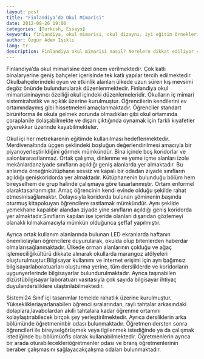 ```yaml
---
layout: post
title: "Finlandiya’da Okul Mimarisi"
date: 2012-08-26 19:00
categories: [Turkish, Essays]
keywords: finlandiya, okul mimarisi, okul dizaynı, iyi eğitim örnekleri
author: Özgür Adem Işıklı
lang: tr
description: Finlandiya okul mimarisi nasıl? Nerelere dikkat ediliyor ve hangi açılardan ön plana çıkıyor?
---
```


Finlandiya’da okul mimarisine özel önem verilmektedir. Çok katlı binalaryerine geniş bahçeler içerisinde tek katlı yapılar tercih edilmektedir. Okulbahçelerindeki oyun ve etkinlik alanları ülkede uzun süren kış mevsimi degöz önünde bulundurularak düzenlenmektedir. Finlandiya okul mimarisininayırıcı özelliği okul içindeki düzenlemeleridir. Okulların iç mimari sistemirahatlık ve açıklık üzerine kurulmuştur. Öğrencilerin kendilerini ev ortamındaymış gibi hissetmeleri amaçlanmaktadır. Öğrenciler standart birüniforma ile okula gelmek zorunda olmadıkları gibi okul ortamında çoraplarıile dolaşabilmekte ve dışarı çıktığında oynamak için farklı kıyafetler giyerekkar üzerinde kayabilmekteler.

Okul içi her metrekarenin eğitimde kullanılması hedeflenmektedir. Merdivenaltında üçgen şeklindeki boşluğun değerlendirilmesi amacıyla bir piyanoyerleştirildiğini görmek mümkündür. Bina içinde boş koridorlar ve salonlararastlanmaz. Ortak çalışma, dinlenme ve yeme içme alanları izole mekânlardanziyade sınıfların açıldığı geniş alanlarda yer almaktadır. Bu anlamda örneğinkütüphane sessiz ve kapalı bir odadan ziyade sınıfların açıldığı genişkoridorda yer almaktadır. Kütüphanenin bulunduğu bölüm hem bireyselhem de grup halinde çalışmaya göre tasarlanmıştır. Ortam enformel olaraktasarlanmıştır. Amaç öğrencinin kendi evinde olduğu şekilde rahat etmesinisağlamaktır. Dolayısıyla koridorda bulunan şöminenin başında oturmuş kitapokuyan öğrencilere rastlamak mümkündür. Aynı şekilde yemekhane kapalıbir alandan ziyade yine sınıfların açıldığı geniş koridorda yer almaktadır.Sınıfların kapıları ise içeride olanları dışarıdan gözlemeyi olanaklı kılmakamacıyla mümkün olduğunca şeffaf yapılmıştır.

Ayrıca ortak kullanım alanlarında bulunan LED ekranlarda haftanın önemliolayları öğrencilere duyurularak, okulda olup bitenlerden haberdar olmalarısağlanmaktadır. Ülkede orman alanlarının çokluğu ve ağaç işlemeciliğikültürü dikkate alınarak okullarda marangoz atölyeleri oluşturulmuştur.Bilgisayar kullanımı ve internet erişimi için ayrı bağımsız bilgisayarlaboratuarları oluşturma yerine, tüm dersliklerde ve koridorların uygunyerlerinde bilgisayarlar bulundurulmaktadır. Ayrıca taşınabilen dizüstübilgisayar laboratuarı vasıtasıyla çok sayıda bilgisayar ihtiyaç duyulandersliklere ulaştırılabilmektedir.

Sistemi24 Sınıf içi tasarımlar temelde rahatlık üzerine kurulmuştur. Yükseklikleriayarlanabilen öğrenci sıralarından, raylı tahtalar arkasındaki dolaplara,lavabolardan akıllı tahtalara kadar öğrenme ortamını kolaylaştırabilecek birçok şey yerleştirilmektedir. Ayrıca dersliklerin arka bölümünde öğretmeninbir odası bulunmaktadır. Öğretmen dersten sonra öğrencileri ile bireyselgörüşmek veya ilgilenmek istediğinde ya da çalışmak istediğinde bu bölümüofis olarak kullanabilmektedir. Öğretmenlerin ayrıca bir arada oturabilecekleriöğretmenler odası ve branş öğretmenlerinin beraber çalışmasını sağlayacakçalışma odaları bulunmaktadır.
